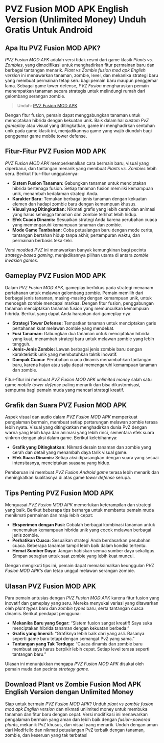 # PVZ Fusion MOD APK English Version (Unlimited Money) Unduh Gratis Untuk Android

## Apa Itu PVZ Fusion MOD APK?

*PVZ Fusion MOD APK* adalah versi tidak resmi dari game klasik *Plants vs. Zombies*, yang dimodifikasi untuk menghadirkan fitur permainan baru dan berbagai tantangan menarik. *Plant vs Zombie fusion mod apk English version* ini menawarkan tanaman, zombie, level, dan mekanika strategi baru yang membuat permainan tetap seru bagi pemain baru maupun penggemar lama. Sebagai game tower defense, *PVZ Fusion* mengharuskan pemain menempatkan tanaman secara strategis untuk melindungi rumah dari gelombang serangan zombie.

>Unduh: [PVZ Fusion MOD APK](https://s.net.vn/pvz-fusion-mod-apk)

Dengan fitur fusion, pemain dapat menggabungkan tanaman untuk menciptakan hibrida dengan kekuatan unik. Baik dalam hal *custom PvZ gameplay* atau visual yang ditingkatkan, game ini menghadirkan sentuhan unik pada game klasik ini, menjadikannya game yang wajib diunduh bagi penggemar game mobile tower defense.

## Fitur-Fitur PVZ Fusion MOD APK

*PVZ Fusion MOD APK* memperkenalkan cara bermain baru, visual yang diperbarui, dan tantangan menarik yang membuat *Plants vs. Zombies* lebih seru. Berikut fitur-fitur unggulannya:

- **Sistem Fusion Tanaman:** Gabungkan tanaman untuk menciptakan hibrida bertenaga fusion. Setiap tanaman fusion memiliki kemampuan unik, menambah kedalaman strategi Anda.
- **Karakter Baru:** Temukan berbagai jenis tanaman dengan kekuatan elemen dan hadapi zombie baru dengan kemampuan khusus.
- **Visual yang Ditingkatkan:** Nikmati grafis yang lebih cerah dan animasi yang halus sehingga tanaman dan zombie terlihat lebih hidup.
- **Efek Cuaca Dinamis:** Sesuaikan strategi Anda karena perubahan cuaca yang memengaruhi kemampuan tanaman dan zombie.
- **Mode Game Tambahan:** Coba petualangan baru dengan mode cerita, tantangan bertahan hidup tanpa akhir, pertempuran waktu, dan permainan berbasis teka-teki.
  
Versi *modded PVZ* ini menawarkan banyak kemungkinan bagi pecinta *strategy-based gaming*, menjadikannya pilihan utama di antara *zombie invasion games*.

## Gameplay PVZ Fusion MOD APK

Dalam *PVZ Fusion MOD APK*, gameplay berfokus pada strategi menanam pertahanan untuk melawan gelombang zombie. Pemain memilih dari berbagai jenis tanaman, masing-masing dengan kemampuan unik, untuk mencegah zombie mencapai markas. Dengan fitur fusion, penggabungan tanaman menciptakan tanaman fusion yang memunculkan kemampuan hibrida. Berikut yang dapat Anda harapkan dari gameplay-nya:

- **Strategi Tower Defense:** Tempatkan tanaman untuk menciptakan garis pertahanan kuat melawan zombie yang mendekat.
- **Fusi Tanaman:** Gabungkan dua tanaman untuk menciptakan hibrida yang kuat, menambah strategi baru untuk melawan zombie yang lebih tangguh.
- **Jenis-Jenis Zombie:** Lawan berbagai jenis zombie baru dengan karakteristik unik yang membutuhkan taktik inovatif.
- **Dampak Cuaca:** Perubahan cuaca dinamis menambahkan tantangan baru, karena hujan atau salju dapat memengaruhi kemampuan tanaman dan zombie.
  
Fitur-fitur ini membuat *PVZ Fusion MOD APK unlimited money* salah satu game *mobile tower defense* paling menarik dan bisa dikustomisasi, sempurna bagi pemain muda yang mencari strategi kreatif.

## Grafik dan Suara PVZ Fusion MOD APK

Aspek visual dan audio dalam *PVZ Fusion MOD APK* memperkuat pengalaman bermain, membuat setiap pertarungan melawan zombie terasa lebih nyata. Visual yang ditingkatkan menghadirkan dunia PvZ dengan warna yang lebih kaya dan animasi yang lebih rinci, sementara efek suara sinkron dengan aksi dalam game. Berikut kelebihannya:

- **Grafik yang Ditingkatkan:** Nikmati desain tanaman dan zombie yang cerah dan detail yang menambah daya tarik visual game.
- **Efek Suara Dinamis:** Setiap aksi dipasangkan dengan suara yang sesuai intensitasnya, menciptakan suasana yang hidup.
  
Pembaruan ini membuat *PVZ Fusion Android game* terasa lebih menarik dan meningkatkan kualitasnya di atas game *tower defense* serupa.

## Tips Penting PVZ Fusion MOD APK

Menguasai *PVZ Fusion MOD APK* memerlukan keterampilan dan strategi yang baik. Berikut beberapa tips berharga untuk membantu pemain muda menikmati permainan dan maju lebih cepat:

- **Eksperimen dengan Fusi:** Cobalah berbagai kombinasi tanaman untuk menemukan kemampuan hibrida unik yang cocok melawan berbagai jenis zombie.
- **Perhatikan Cuaca:** Sesuaikan strategi Anda berdasarkan perubahan cuaca. Beberapa tanaman tampil lebih baik dalam kondisi tertentu.
- **Hemat Sumber Daya:** Jangan habiskan semua sumber daya sekaligus. Simpan sebagian untuk saat zombie yang lebih kuat muncul.
  
Dengan mengikuti tips ini, pemain dapat memaksimalkan keunggulan *PVZ Fusion MOD APK’s* dan tetap unggul melawan serangan zombie.

## Ulasan PVZ Fusion MOD APK

Para pemain antusias dengan *PVZ Fusion MOD APK* karena fitur fusion yang inovatif dan gameplay yang seru. Mereka menyukai variasi yang ditawarkan oleh *plant types* baru dan *zombie types* baru, serta tantangan cuaca dinamis. Berikut pendapat pengguna:

- **Mekanika Baru yang Segar:** “Sistem fusion sangat kreatif! Saya suka menciptakan hibrida tanaman dengan kekuatan berbeda.”
- **Grafis yang Imersif:** “Grafiknya lebih baik dari yang asli. Rasanya seperti game baru tetapi dengan semangat PvZ yang sama.”
- **Tantangan yang Tak Terduga:** “Cuaca dinamis dan zombie baru membuat saya harus berpikir lebih cepat. Setiap level terasa seperti tantangan baru.”

Ulasan ini menunjukkan mengapa *PVZ Fusion MOD APK* disukai oleh pemain muda dan pecinta *strategy game*.

## Download Plant vs Zombie Fusion Mod APK English Version dengan Unlimited Money

Siap untuk bermain *PVZ Fusion MOD APK*? Unduh *plant vs zombie fusion mod apk English version* dan nikmati unlimited money untuk membuka tanaman dan fitur baru dengan cepat. Versi modifikasi ini menawarkan pengalaman bermain yang aman dan lebih baik dengan *fusion-powered plants*, mekanik PvZ khusus, dan visual yang menarik. Unduh dengan aman dari ModHello dan nikmati petualangan PvZ terbaik dengan tanaman, zombie, dan keseruan yang tak terbatas!

